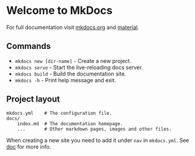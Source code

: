 # Welcome to MkDocs

For full documentation visit [mkdocs.org](https://www.mkdocs.org) and [material](https://squidfunk.github.io/mkdocs-material/).

## Commands

* `mkdocs new [dir-name]` - Create a new project.
* `mkdocs serve` - Start the live-reloading docs server.
* `mkdocs build` - Build the documentation site.
* `mkdocs -h` - Print help message and exit.

## Project layout

    mkdocs.yml    # The configuration file.
    docs/
        index.md  # The documentation homepage.
        ...       # Other markdown pages, images and other files.

When creating a new site you need to add it under `nav` in `mkdocs.yml`. See [doc](https://www.mkdocs.org/user-guide/configuration/#nav) for more info.
